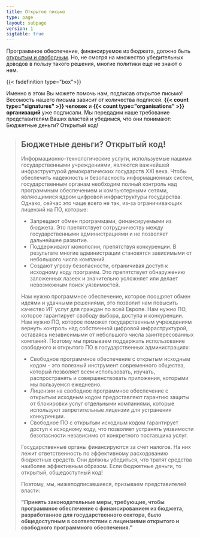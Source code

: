 ```yaml
---
title: Открытое письмо
type: page
layout: subpage
version: 1
sigtable: true
---
```


Программное обеспечение, финансируемое из бюджета, должно быть [открытым и свободным][fs]. Но, не смотря на множество убедительных доводов в пользу такого решения, многие политики еще не знают о нем.

{{< fsdefinition type="box">}}

Именно в этом Вы можете помочь нам, подписав открытое письмо! Весомость нашего письма зависит от количества подписей. **{{< count type="signatures" >}} человек** и **{{< count type="organisations" >}} организаций** уже подписали. Мы передадим наше требование представителям Ваших властей и убедимся, что они понимают: Бюджетные деньги? Открытый код!

> ## Бюджетные деньги? Открытый код!
> 
> Информационно-технологические услуги, используемые нашими государственными учреждениями, являются важнейшей инфраструктурой демократических государств XXI века. Чтобы обеспечить надежность и безопасность информационных систем, государственным органам необходим полный контроль над программным обеспечением и компьютерными сетями, являющимися ядром цифровой инфраструктуры государства. Однако, сейчас это чаще всего не так, из-за ограничивающих лицензий на ПО, которые:
> 
> * Запрещают обмен программами, финансируемыми из бюджета. Это препятствует сотрудничеству между государственными администрациями и не позволяет дальнейшее развитие.
> * Поддерживают монополии, препятствуя конкуренции. В результате многие администрации становятся зависимыми от небольшого числа компаний.
> * Создают угрозу безопасности, ограничивая доступ к исходному коду программ. Это препятствует обнаружению заложенных лазеек и значительно усложняет или делает невозможным поиск уязвимостей.
> 
> Нам нужно программное обеспечение, которое поощряет обмен идеями и удачными решениями, это позволит нам повысить качество ИТ услуг для граждан по всей Европе. Нам нужно ПО, которое гарантирует свободу выбора, доступа и конкуренции. Нам нужно ПО, которое поможет государственным учреждениям вернуть контроль над собственной цифровой инфраструктурой, оставаясь независимыми от небольшого числа заинтересованных компаний. Поэтому мы призываем поддержать использование свободного и открытого ПО в государственных администрациях:
> 
> * Свободное программное обеспечение с открытым исходным кодом  - это полезный инструмент современного общества, который позволяет всем использовать, изучать, распространять и совершенствовать приложения, которыми мы пользуемся ежедневно.
> *  Лицензии на cвободное программное обеспечение с открытым исходным кодом предоставляют гарантию защиты от блокировки услуг отдельными компаниями, которые используют запретительные лицензии для устранения конкуренции.
> * Свободное ПО с открытым исходным кодом гарантирует доступ к исходному коду, что позволяет устранять уязвимости безопасности независимо от конкретного поставщика услуг.
> 
> Государственные органы финансируются за счет налогов. На них лежит ответственность по эффективному расходованию бюджетных средств. Они должны убедиться, что тратят средства наиболее эффективным образом. Если бюджетные деньги, то открытый, общедоступный код!
> 
> Поэтому, мы, нижеподписавшиеся, призываем представителей власти:
> 
> **"Принять законодательные меры, требующие, чтобы программное обеспечение с финансированием из бюджета, разработанное для государственного сектора, было общедоступным в соответствии с лицензиями открытого и свободного программного обеспечения."**

[fs]: https://fsfe.org/freesoftware/basics/summary.html "Свободное программное обеспечение дает право каждому использовать, изучать, распространять и совершенствовать программное обеспечение. Это право помогает поддерживать другие фундаментальные свободы, такие как свобода слова, прессы и неприкосновенность частной жизни."
